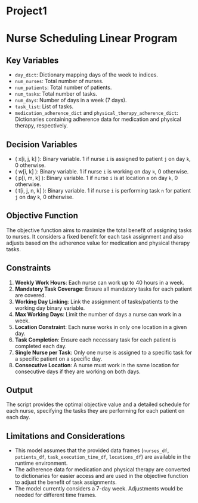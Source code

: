 # Project1
 
# Nurse Scheduling Linear Program

## Key Variables

- `day_dict`: Dictionary mapping days of the week to indices.
- `num_nurses`: Total number of nurses.
- `num_patients`: Total number of patients.
- `num_tasks`: Total number of tasks.
- `num_days`: Number of days in a week (7 days).
- `task_list`: List of tasks.
- `medication_adherence_dict` and `physical_therapy_adherence_dict`: Dictionaries containing adherence data for medication and physical therapy, respectively.

## Decision Variables

- \( x[i, j, k] \): Binary variable. 1 if nurse `i` is assigned to patient `j` on day `k`, 0 otherwise.
- \( w[i, k] \): Binary variable. 1 if nurse `i` is working on day `k`, 0 otherwise.
- \( p[i, m, k] \): Binary variable. 1 if nurse `i` is at location `m` on day `k`, 0 otherwise.
- \( t[i, j, n, k] \): Binary variable. 1 if nurse `i` is performing task `n` for patient `j` on day `k`, 0 otherwise.

## Objective Function

The objective function aims to maximize the total benefit of assigning tasks to nurses. It considers a fixed benefit for each task assignment and also adjusts based on the adherence value for medication and physical therapy tasks.

## Constraints

1. **Weekly Work Hours**: Each nurse can work up to 40 hours in a week.
2. **Mandatory Task Coverage**: Ensure all mandatory tasks for each patient are covered.
3. **Working Day Linking**: Link the assignment of tasks/patients to the working day binary variable.
4. **Max Working Days**: Limit the number of days a nurse can work in a week.
5. **Location Constraint**: Each nurse works in only one location in a given day.
6. **Task Completion**: Ensure each necessary task for each patient is completed each day.
7. **Single Nurse per Task**: Only one nurse is assigned to a specific task for a specific patient on a specific day.
8. **Consecutive Location**: A nurse must work in the same location for consecutive days if they are working on both days.

## Output

The script provides the optimal objective value and a detailed schedule for each nurse, specifying the tasks they are performing for each patient on each day.

## Limitations and Considerations

- This model assumes that the provided data frames (`nurses_df`, `patients_df`, `task_execution_time_df`, `locations_df`) are available in the runtime environment.
- The adherence data for medication and physical therapy are converted to dictionaries for easier access and are used in the objective function to adjust the benefit of task assignments.
- The model currently considers a 7-day week. Adjustments would be needed for different time frames.
